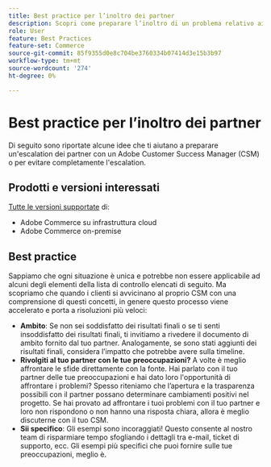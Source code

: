 ```yaml
---
title: Best practice per l’inoltro dei partner
description: Scopri come preparare l’inoltro di un problema relativo ai partner con un Adobe Customer Success Manager o come evitare un’escalation.
role: User
feature: Best Practices
feature-set: Commerce
source-git-commit: 85f9355d0e8c704be3760334b07414d3e15b3b97
workflow-type: tm+mt
source-wordcount: '274'
ht-degree: 0%

---
```



# Best practice per l’inoltro dei partner

Di seguito sono riportate alcune idee che ti aiutano a preparare un&#39;escalation dei partner con un Adobe Customer Success Manager (CSM) o per evitare completamente l&#39;escalation.

## Prodotti e versioni interessati

[Tutte le versioni supportate](../../../release/versions.md) di:

* Adobe Commerce su infrastruttura cloud
* Adobe Commerce on-premise

## Best practice

Sappiamo che ogni situazione è unica e potrebbe non essere applicabile ad alcuni degli elementi della lista di controllo elencati di seguito. Ma scopriamo che quando i clienti si avvicinano al proprio CSM con una comprensione di questi concetti, in genere questo processo viene accelerato e porta a risoluzioni più veloci:

* **Ambito**: Se non sei soddisfatto dei risultati finali o se ti senti insoddisfatto dei risultati finali, ti invitiamo a rivedere il documento di ambito fornito dal tuo partner. Analogamente, se sono stati aggiunti dei risultati finali, considera l’impatto che potrebbe avere sulla timeline.
* **Rivolgiti al tuo partner con le tue preoccupazioni?** A volte è meglio affrontare le sfide direttamente con la fonte. Hai parlato con il tuo partner delle tue preoccupazioni e hai dato loro l&#39;opportunità di affrontare i problemi? Spesso riteniamo che l’apertura e la trasparenza possibili con il partner possano determinare cambiamenti positivi nel progetto. Se hai provato ad affrontare i tuoi problemi con il tuo partner e loro non rispondono o non hanno una risposta chiara, allora è meglio discuterne con il tuo CSM.
* **Sii specifico**: Gli esempi sono incoraggiati! Questo consente al nostro team di risparmiare tempo sfogliando i dettagli tra e-mail, ticket di supporto, ecc. Gli esempi più specifici che puoi fornire sulle tue preoccupazioni, meglio è.
